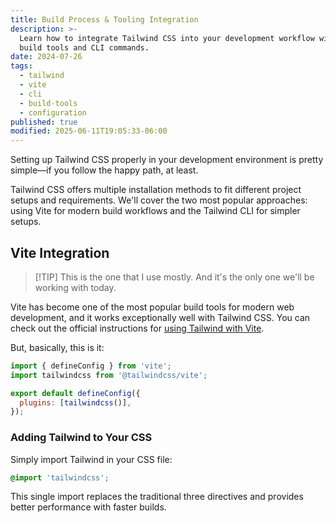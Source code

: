 ```yaml
---
title: Build Process & Tooling Integration
description: >-
  Learn how to integrate Tailwind CSS into your development workflow with modern
  build tools and CLI commands.
date: 2024-07-26
tags:
  - tailwind
  - vite
  - cli
  - build-tools
  - configuration
published: true
modified: 2025-06-11T19:05:33-06:00
---
```


Setting up Tailwind CSS properly in your development environment is pretty simple—if you follow the happy path, at least.

Tailwind CSS offers multiple installation methods to fit different project setups and requirements. We'll cover the two most popular approaches: using Vite for modern build workflows and the Tailwind CLI for simpler setups.

## Vite Integration

> [!TIP] This is the one that I use mostly.
> And it's the only one we'll be working with today.

Vite has become one of the most popular build tools for modern web development, and it works exceptionally well with Tailwind CSS. You can check out the official instructions for [using Tailwind with Vite](https://tailwindcss.com/docs/installation/using-vite).

But, basically, this is it:

```javascript
import { defineConfig } from 'vite';
import tailwindcss from '@tailwindcss/vite';

export default defineConfig({
  plugins: [tailwindcss()],
});
```

### Adding Tailwind to Your CSS

Simply import Tailwind in your CSS file:

```css
@import 'tailwindcss';
```

This single import replaces the traditional three directives and provides better performance with faster builds.
